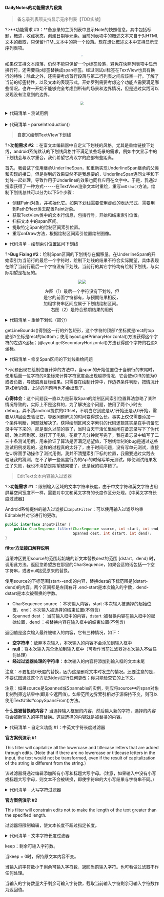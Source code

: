 #### DailyNotes的功能需求片段集

> 备忘录列表项支持显示无序列表【TDD实战】

?>**功能需求 #3：**备忘录的主页列表中显示Note的快照信息，其中包括标题，概述，收藏状态，创建日期等元素。当前列表项中的概述文本来自于对HTML文本的截取，只保留HTML文本中的第一个段落。现在想让概述文本中支持显示无序列表项。



<div><center><img src="Articles/20220501/Collage_183909-1716385944439.jpg" style="zoom:25%;"></center></div>

如果仅支持文本段落，仍然不能只保留一个p标签段落，避免在快照列表项中显示换行符，还需要将p标签替换成span标签。经过测试ul标签在TextView也具有换行的特性；除此之外，还需要考虑首行段落与第二行列表之间应该空一行。了解了当前的标签特性，以及文本的表现形式，开始罗列需要考虑这个功能点需要满足哪些情况。也许一开始不能够完全考虑到所有的场景和边界情况，但是通过实践可以发现没有注意到的边界。

<div><center><img src="Articles/20220501/22964563617696.jpg" style="zoom:60%;"></center></div>



<br>

<details>
    <summary>代码清单 - 测试用例</summary>



```
public class NoteTest {

    private Note note;

    @Before
    public void setup() {
        note = new Note();
    }


    @Test
    public void testIntroductionCase01_FirstParagraph_NextList_EndParagraph() {

        String input = "<p>Unless required by applicable law</p>\n" +
                "<ul><li>Copyright 2024</li>" +
                "<li>The Android Open Source Project</li>" +
                "<li>http://www.apache.org/licenses/LICENSE-2.0</li></ul><br>\n" +
                "<p>See the License for the specific language governing permissions.</p>\n";

        String expect = "<p>Unless required by applicable law</p>" +
                "<ul><li>Copyright 2024</li>" +
                "<li>The Android Open Source Project</li>" +
                "<li>http://www.apache.org/licenses/LICENSE-2.0</li></ul>";

        note.input("Test Introduction Parser", input);

        Assert.assertEquals(expect, note.introduction());
    }


    @Test
    public void testIntroductionCase02_FirstList_EndParagraph() {

        String input = "<ul><li>Copyright 2024</li>" +
                "<li>Licensed under the Apache License</li>" +
                "<li>http://www.apache.org/licenses/LICENSE-2.0</li></ul><br>\n" +
                "<p>See the License.</p>";

        String expect = "<ul><li>Copyright 2024</li>" +
                "<li>Licensed under the Apache License</li>" +
                "<li>http://www.apache.org/licenses/LICENSE-2.0</li></ul>";

        note.input("Test Introduction Parser", input);

        Assert.assertEquals(expect, note.introduction());
    }


    @Test
    public void testIntroductionCase03_OnlyList() {

        String input = "<ul><li>The Android Open Source Project</li>" +
                "<li>Apache License, Version 2.0 (the \"License\");</li>" +
                "<li>http://www.apache.org/licenses/LICENSE-2.0</li></ul><br>\n";

        String expect = "<ul><li>The Android Open Source Project</li>" +
                "<li>Apache License, Version 2.0 (the \"License\");</li>" +
                "<li>http://www.apache.org/licenses/LICENSE-2.0</li></ul>";

        note.input("Test Introduction Parser", input);

        Assert.assertEquals(expect, note.introduction());
    }


    @Test
    public void testIntroductionCase04_FirstSecondParagraph_ThirdList() {

        String input = "<p>Agreed to in writing</p>\n" +
                "<p>Copyright 2024, The Android Open Source Project</p>\n" +
                "<ul><li>Licensed under the Apache License, Version 2.0 (the \"License\");</li>" +
                "<li>http://www.apache.org/licenses/LICENSE-2.0</li></ul><br>\n" +
                "<p>See the License for the specific language governing permissions and limitations under the License.</p>\n";

        String expect = "<span>Agreed to in writing</span>";

        note.input("Test Introduction Parser", input);

        Assert.assertEquals(expect, note.introduction());
    }

    @Test
    public void testIntroductionCase05_FirstParagraph_NextListEnd() {

        String input = "<p>Agreed to in writing</p>\n" +
                "<ul><li>Licensed under the Apache License, Version 2.0 (the \"License\");</li>" +
                "<li>http://www.apache.org/licenses/LICENSE-2.0</li></ul><br>\n";

        String expect = "<p>Agreed to in writing</p>" +
                "<ul><li>Licensed under the Apache License, Version 2.0 (the \"License\");</li>" +
                "<li>http://www.apache.org/licenses/LICENSE-2.0</li></ul>";

        note.input("Test Introduction Parser", input);

        Assert.assertEquals(expect, note.introduction());
    }


    @Test
    public void testIntroductionCase06_FirstWhiteLine_NextParagraph() {

        String input = "<p></p>\n<p>Agreed to in writing</p>\n";

        String expect = "<span>Agreed to in writing</span>";

        note.input("Test Introduction Parser", input);

        Assert.assertEquals(expect, note.introduction());
    }


    @Test
    public void testIntroductionCase07_OnlyParagraph() {

        String input = "<p>Agreed to in writing</p>\n";

        String expect = "<span>Agreed to in writing</span>";

        note.input("Test Introduction Parser", input);

        Assert.assertEquals(expect, note.introduction());
    }


    @Test
    public void testIntroductionCase08_FirstWhiteLine_NextListEnd() {

        String input = "<p> </p>\n<ul><li>Licensed under the Apache License, Version 2.0 (the \"License\");</li>" +
                "<li>http://www.apache.org/licenses/LICENSE-2.0</li></ul><br>\n";

        String expect = "<ul><li>Licensed under the Apache License, Version 2.0 (the \"License\");</li>" +
                "<li>http://www.apache.org/licenses/LICENSE-2.0</li></ul>";

        note.input("Test Introduction Parser", input);

        Assert.assertEquals(expect, note.introduction());
    }

    @Test
    public void testIntroductionCase09_OnlyWhiteLine() {

        String input = "<p></p>\n";

        String expect = "";

        note.input("Test Introduction Parser", input);

        Assert.assertEquals(expect, note.introduction());
    }

    @Test
    public void testIntroductionCase10_FirstList_EndParagraph() {

        String input = "<ul><li>Licensed under the Apache License, Version 2.0 (the \"License\");</li>" +
                "<li>http://www.apache.org/licenses/LICENSE-2.0</li></ul><br>\n" +
                "<p>Agreed to in writing</p>";

        String expect = "<ul><li>Licensed under the Apache License, Version 2.0 (the \"License\");</li>" +
                "<li>http://www.apache.org/licenses/LICENSE-2.0</li></ul>";

        note.input("Test Introduction Parser", input);

        Assert.assertEquals(expect, note.introduction());
    }
}
```

</details>

<br>

<details>
    <summary>代码清单 - parseIntroduction()</summary>



```
private void parseIntroduction(@NonNull String html) {
        this.introduction = "";
        String[] paragraphs = html.split("\n");
        if (paragraphs.length < 1) {
            return;
        }

        StringBuilder builder = new StringBuilder();

        for (int i = 0, len = paragraphs.length; i < len; i++) {

            if ("".equals(paragraphs[i].trim())) {
                continue;
            }

            String paragraph = paragraphs[i].trim();
            if (paragraph.contains("<ul>")) {

                // ul should not next line.
                builder.append(paragraph.replace("<br>", ""));

                // current paragraph is last.
                if (i >= len - 1) {
                    break;
                }

                // next is white line or paragraph.
                if (i + 1 <= len - 1) {
                    if (paragraphs[i + 1].contains("<p>")
                            || "".equals(paragraphs[i + 1].trim())) {
                        break;
                    }
                }
                continue;
            }

            if (paragraph.contains("<p>")) {

                // ignore white line => next paragraph.
                String plain = paragraph.replace("<p>", "")
                        .replace("</p>", "");
                if ("".equals(plain.trim())) {
                    continue;
                }

                if (i + 1 <= len - 1 && paragraphs[i + 1].contains("<ul>")) {
                    // don't remove <p>, because next paragraph is list. it's necessary.
                    builder.append(paragraph);
                } else {
                    // when first paragraph.
                    // remove <p> tag, if not, it will be next line show in textview.
                    builder.append(paragraph.replace("<p>", "<span>")
                            .replace("</p>", "</span>"));
                }

                // current paragraph is last.
                if (i >= len - 1) {
                    break;
                }

                // next is list or paragraph.
                if (i + 1 <= len - 1) {
                    if (paragraphs[i + 1].contains("<ul>")) {
                        continue;
                    }
                    if (paragraphs[i + 1].contains("<p>")
                            || "".equals(paragraphs[i + 1].trim())) {
                        break;
                    }
                }
            }
        }
        this.introduction = builder.toString();
    }
```

</details>



> **自定义绘制TextView下划线**

?>**功能需求 #2** ：在富文本编辑器中自定义下划线的风格，尤其是重绘链接下划线，android系统默认的下划线风格并不满足某些场景的需求，例如中文显示中的下划线会与汉字重合，我们希望它离汉字的底部有些距离。

首先，我尝试了使用继承UnderlineSpan，和重新实现UnderlineSpan继承的父类和实现的接口，但是得到的效果显然不是我想要的，UnderlineSpan连同文字和下划线一起处理，导致作用于Underline的效果也同样应用在文字中。于是，我通过搜索获得了一种方式------在TextView渲染文本时重绘，重写`onDraw()`方法。绘制下划线总共可以分为以下5个步骤：

- 创建Paint对象，并初始化它。如果下划线需要使用虚线的表达形式，需要用到PathEffect类去配置Paint对象。
- 获取TextView类中的文本行信息，包括行号，开始和结束索引位置。
- 扫描文本中的span区间。
- 提取特定Span的绘制区间索引位置。
- 重写onDraw方法，根据绘制区间索引位置绘制图像。



<details>
<summary>代码清单 - 绘制索引位置区间下划线</summary>

**Input**：文本行数组，Span区间数组

**Output**：绘制区间文字索引数组

```java
// 寻找span在文字行中的区间位置
for (SpanInterval interval : spanIntervals) {
    // 在寻找下一个span的区间时，需要复位
    boolean endAtNextRow = false;
    int startIndex = interval.start;
    int endIndex = interval.end;

    for (int row = 0; row < textIndexes.size(); row ++) {

        // 寻找Span开始位置
        if (startIndex >= textIndexes.get(row).start 
         && startIndex <= textIndexes.get(row).end) {

            // 寻找Span结束位置
            if (endIndex > textIndexes.get(row).start 
             && endIndex <= textIndexes.get(row).end) {
                TextInterval onlyOneRow = new TextInterval(row, startIndex, endIndex);
                drawIndexes.add(onlyOneRow);
                break; // 找到当前span的区间位置，跳出行遍历循环，继续寻找下一个span的区间位置。
            } else {
                // 当结束位置不再此行，记录整个区间位置--它也是需要绘制的。
                TextInterval rowSpanRow = new TextInterval(
                    row,startIndex,textIndexes.get(row).end);
                drawIndexes.add(rowSpanRow);
                endAtNextRow = true;
            }

       } else {

            if (endAtNextRow) {
                 if (endIndex >= textIndexes.get(row).start 
                  && endIndex <= textIndexes.get(row).end) {
                     // 结束位置在当前行
                     TextInterval lastRow = new TextInterval(
                                   row, textIndexes.get(row).start, endIndex);
                     drawIndexes.add(lastRow);
                     break; // 结束寻找当前span的区间。
                 } else {
                     TextInterval midRow = new TextInterval(
                                    row, textIndexes.get(row).start,
                                    textIndexes.get(row).end);
                     drawIndexes.add(midRow);
                 }
           }
      }
   } // for each line text end.
} // for each span end.
```
</details>




?>**Bug Fixing #2**：绘制Span区间的下划线存在偏移量。在UnderlineSpan的开始索引为当前行的最后一个字符时，绘制下划线的结果不符合实际期望，具体表现在除了当前行最后一个字符没有下划线，当前行的其它字符均有绘制下划线，与实际期望是相反的。

<div><center><img src="Articles/20220501/Screenshot_20230417-223232.png" style="zoom:80%;"><img src="Articles/20220501/Screenshot_20230418-214633.png" style="zoom:80%;"><center><p  style="width:50%;">左图（1）最后一个字符没有下划线，但是它的前面字符都有，与预期结果相反，加粗字符串区间应属于下划线绘制区间。右图（2）是符合预期结果的用例</p></center></div>

<details>
<summary>代码清单 - 重绘下划线（部分）</summary>

```java
float xStart, xStop, xDiff;
int baseline;

for (int i = 0; i < drawIndexs.size(); i++) {
   baseline = getLineBounds(drawIndexs.get(i).line, mRect);
   xStart = layout.getPrimaryHorizontal(drawIndexs.get(i).start);
   xDiff = layout.getPrimaryHorizontal(drawIndexs.get(i).start + 1) - xStart;
   xStop = layout.getPrimaryHorizontal(drawIndexs.get(i).end - 1) + xDiff;
   canvas.drawLine(xStart,baseline + mStrokeWidth + 4,xStop,baseline + mStrokeWidth + 4,mPaint);
}
```
</details>

getLineBounds()得到这一行的外包矩形，这个字符的顶部Y坐标就是rect的top 底部Y坐标是rect的bottom；使用layout.getPrimaryHorizontal()方法获得这个字符的左边X坐标；用layout.getSecondaryHorizontal()方法获得这个字符的右边X坐标。

<details>
<summary>代码清单 - 修复Span区间的下划线重绘问题</summary>



```java
private void drawLinesOn(Canvas canvas) {
    float startX, stopX, diffX;
    int baseline;
    final Layout layout = getLayout();
    for (int i = 0; i < drawIndexes.size(); i++) {
        TextInterval underlineSpan = drawIndexes.get(i);
        TextInterval lineInterval = textIndexes.get(underlineSpan.line);
        baseline = getLineBounds(underlineSpan.line, mRect);
        startX = layout.getPrimaryHorizontal(underlineSpan.start);
        if (underlineSpan.start + 1 == lineInterval.end 
         || underlineSpan.start == lineInterval.end) {
            diffX = startX - layout.getPrimaryHorizontal(underlineSpan.start - 1);
        } else {
            diffX = layout.getPrimaryHorizontal(underlineSpan.start + 1) - startX;
        }
        stopX = layout.getPrimaryHorizontal(underlineSpan.end - 1) + diffX;
        canvas.drawLine(startX, baseline + mStrokeWidth + 4, 
                        stopX, baseline + mStrokeWidth + 4, mPaint);
    }
}
```

</details>

?>问题出现在绘制位置计算的方法中，当span的开始位置位于当前行的末尾时，使用后面一位字符的X坐标来计算字符宽度会出现越界情况，它会使xDiff的值为0或者负数，导致脱离目标结果。只需要在绘制计算中，作边界条件判断，按情况计算xDiff的值，上述的问题再也不会出现了。

**心得体会**：这个问题我一直以为是获取Span的绘制区间索引位置算法忽略了某种情况导致的，实际上不是这样的，为了解决这个问题，使用了两个小时去debug，弄不清android提供的Offset，不明白它到底是从1开始还是从0开始，需要从UI层面去验证它，导致问题解决的时间变得这么长。事实上仅仅需要添加一个条件判断，问题就解决了。获得绘制区间文字索引的代码逻辑其实是在手机备忘录中写下来的，那是很久以前的事了，当时白天干活忙里偷闲在备忘录写下了伪代码，晚上回到家，就打开了电脑，花费了几分钟就写完了，我在备忘录中编写了二三十条测试用例，用来验证了算法是否满足期望值，下划线绘制的bug是通过这些测试用例发现的，这样的过程真的太好了，由于时间问题，没有写单元测试，直接在UI界面手动操作了测试用例，我并不清楚索引下标的位置，我需要通过实践去验证我的猜测，在不了解一些黑盒行为的Api的时候写单元测试，即使测试结果发生了失败，我也不清楚是期望结果错了，还是我的程序错了。

> EditText文本内容输入过滤器

?>**功能需求 #1** ：限制输入区域的文本字符串长度，由于中文字符和英文字符占用屏幕空间宽度不一样，需要对中文和英文字符的长度作区分处理。【中英文字符长度过滤器】

Android系统提供的输入过滤接口`InputFilter`：可以使用输入过滤器约束Editable并对它进行的更改。

```java
public interface InputFilter {
    public CharSequence filter(CharSequence source, int start, int end,
                               Spanned dest, int dstart, int dend);
}
```

**filter方法接口解释说明**

当缓冲区要用source的范围起始端的新文本替换dest的范围 [dstart，dend) 时，调用此方法。返回您希望放在那里的CharSequence，如果合适的话包括一个空字符串，或者null接受原来的替换。



使用source的下标范围[start--end)的内容，替换dest的下标范围是[dstart-dend)的内容。两个区间都是左闭右开 .end-start是本次输入的字数，dend-dstart是本次被替换的字数。

- CharSequence source ：本次输入内容，start :本次输入被选择的起始位置，end：本次输入被选择的结束位置(不包含)
- Spanned dest ： 当前输入框中的内容，dstart :被替换内容在输入框中的起始位置，dend ：被替换内容在输入框中的结束位置(不包含)



返回值是这次输入最终被输入的内容，它有三种情况，如下：

- **空字符串**：放弃本次输入，本次输入的内容不会添加到输入框中
- **null**：将本次输入完全添加到输入框中（可看作当前过滤器对本次输入不做任何处理）
- **经过过滤器处理的字符串**：本次输入的内容将添加到输入框的文本末尾

注意：不要拒绝0长度的替换，因为这是删除文本时发生的情况。还要注意的是，不要试图通过这个方法对dest进行任何更改；你只能检查它的上下文。

注意：如果source是Spanned或Spannable的实例，则应将source中的span对象复制到筛选结果中(即非空返回值)。如果范围边界索引相对于源保持不变，则可以使用TextUtils#copySpansFrom()方法。

**什么是被替换的内容？** 当选择输入框里的内容，然后输入新的字符，选择的内容将会被新输入的字符替换。这些选择的内容就是被替换的内容。 

<details>
    <summary>代码清单 - 自定义功能 #1：中英文字符长度过滤器</summary>



```java
public class CharLengthFilter implements InputFilter {

    private final int maxCharLen;
    
    public CharLengthFilter(int charLen) {
        this.maxCharLen = charLen;
    }
    
    @Override
    public CharSequence filter(CharSequence source, int start, int end,
                               Spanned dest, int dstart, int dend) {
        // 48-57: 0-9
        // 65-90: A-Z
        // 97-122: a-z
    
        if (source.length() == 0) {
            return "";
        }
    
        int currentCharLen = 0;
        for (int n = 0, size = dest.length(); n < size; n ++) {
            char c = dest.charAt(n);
            if (isNumber(c) || isLowerAlpha(c) || isUpperAlpha(c)) {
                currentCharLen += 1;
            } else {
                currentCharLen += 2;
            }
        }
    
        for (int i = 0, len = source.length(); i < len;  i ++) {
            char c = source.charAt(i);
    
            if (isNumber(c) || isLowerAlpha(c) || isUpperAlpha(c)) {
                currentCharLen += 1;
            } else {
                currentCharLen += 2;
            }
            if (currentCharLen > maxCharLen) {
                return source.subSequence(0, i);
            }
        }
    
        return null;
    }
    
    private boolean isNumber(char c) {
        return c >= 48 && c <= 57;
    }
    
    private boolean isLowerAlpha(char c) {
        return c >= 65 && c <= 90;
    }
    
    private boolean isUpperAlpha(char c) {
        return c >= 97 && c <= 122;
    }
}

```

</details>

**官方案例演示 #1**

This filter will capitalize all the lowercase and titlecase letters that are added through edits. (Note that if there are no lowercase or titlecase letters in the input, the text would not be transformed, even if the result of capitalization of the string is different from the string.)

该过滤器将通过编辑添加所有小写和标题大写字母。(注意，如果输入中没有小写或标题大写字母，则文本不会被转换，即使字符串的大小写结果与字符串不同。)

<details>
    <summary>代码清单 - 大写字符过滤器</summary>


```
public class AllCaps implements InputFilter {
        private final Locale mLocale;

        public AllCaps() {
            mLocale = null;
        }
    
        /**
         * Constructs a locale-specific AllCaps filter, 
         * to make sure capitalization rules of that
         * locale are used for transforming the sequence.
         */
        public AllCaps(@NonNull Locale locale) {
            Preconditions.checkNotNull(locale);
            mLocale = locale;
        }
    
        public CharSequence filter(CharSequence source, int start, int end,
                                   Spanned dest, int dstart, int dend) {
            final CharSequence wrapper = new CharSequenceWrapper(source, start, end);
    
            boolean lowerOrTitleFound = false;
            final int length = end - start;
            for (int i = 0, cp; i < length; i += Character.charCount(cp)) {
                // We access 'wrapper' instead of 'source' to make sure 
                // no code unit beyond 'end' is ever accessed.
                cp = Character.codePointAt(wrapper, i);
                if (Character.isLowerCase(cp) || Character.isTitleCase(cp)) {
                    lowerOrTitleFound = true;
                    break;
                }
            }
            if (!lowerOrTitleFound) {
                return null; // keep original
            }
    
            final boolean copySpans = source instanceof Spanned;
            final CharSequence upper = TextUtils.toUpperCase(mLocale, wrapper, copySpans);
            if (upper == wrapper) {
                // Nothing was changed in the uppercasing operation. This is weird, since
                // we had found at least one lowercase or titlecase character. 
                // But we cant do anything better than keeping the original in this case.
                return null; // keep original
            }
            // Return a SpannableString or String for backward compatibility.
            return copySpans ? new SpannableString(upper) : upper.toString();
        }
    
        private static class CharSequenceWrapper implements CharSequence, Spanned {
            private final CharSequence mSource;
            private final int mStart, mEnd;
            private final int mLength;
    
            CharSequenceWrapper(CharSequence source, int start, int end) {
                mSource = source;
                mStart = start;
                mEnd = end;
                mLength = end - start;
            }
    
            public int length() {
                return mLength;
            }
    
            public char charAt(int index) {
                if (index < 0 || index >= mLength) {
                    throw new IndexOutOfBoundsException();
                }
                return mSource.charAt(mStart + index);
            }
    
            public CharSequence subSequence(int start, int end) {
                if (start < 0 || end < 0 || end > mLength || start > end) {
                    throw new IndexOutOfBoundsException();
                }
                return new CharSequenceWrapper(mSource, mStart + start, mStart + end);
            }
    
            public String toString() {
                return mSource.subSequence(mStart, mEnd).toString();
            }
    
            public <T> T[] getSpans(int start, int end, Class<T> type) {
                return ((Spanned) mSource).getSpans(mStart + start, mStart + end, type);
            }
    
            public int getSpanStart(Object tag) {
                return ((Spanned) mSource).getSpanStart(tag) - mStart;
            }
    
            public int getSpanEnd(Object tag) {
                return ((Spanned) mSource).getSpanEnd(tag) - mStart;
            }
    
            public int getSpanFlags(Object tag) {
                return ((Spanned) mSource).getSpanFlags(tag);
            }
    
            public int nextSpanTransition(int start, int limit, Class type) {
                return ((Spanned) mSource).nextSpanTransition(mStart + start, mStart + limit, type)
                        - mStart;
            }
        }
    }

```

</details>

**官方案例演示 #2**

This filter will constrain edits not to make the length of the text greater than the specified length.

过滤器将限制编辑，使文本长度不超过指定长度。

<details>
    <summary>代码清单 - 文本字符长度过滤器</summary>

```java
public static class LengthFilter implements InputFilter {
        @UnsupportedAppUsage
        private final int mMax;

        public LengthFilter(int max) {
            mMax = max;
        }

        public CharSequence filter(CharSequence source, int start, int end, Spanned dest,
                int dstart, int dend) {
            int keep = mMax - (dest.length() - (dend - dstart));
            if (keep <= 0) {
                return "";
            } else if (keep >= end - start) {
                return null; // keep original
            } else {
                keep += start;
                if (Character.isHighSurrogate(source.charAt(keep - 1))) {
                    --keep;
                    if (keep == start) {
                        return "";
                    }
                }
                return source.subSequence(start, keep);
            }
        }

        /**
         * @return the maximum length enforced by this input filter
         */
        public int getMax() {
            return mMax;
        }
    }
```

</details>

keep：剩余可输入字符数。

当keep = 0时，保持原文本内容不变。

当输入的字符数小于剩余可输入字符数，返回当前输入字符。也可看做过滤器不作任何处理。

当输入的字符数量大于剩余可输入字符数，截取当前输入字符剩余可输入字符数作为返回值。
